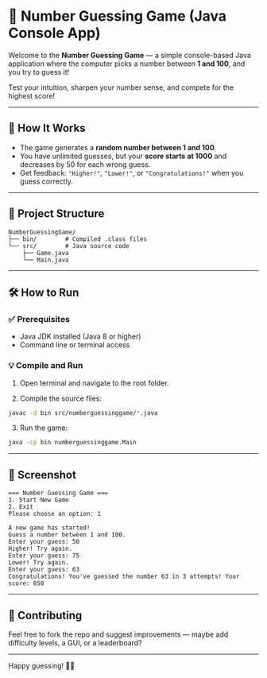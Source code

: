 # 🎯 Number Guessing Game (Java Console App)

Welcome to the **Number Guessing Game** — a simple console-based Java application where the computer picks a number between **1 and 100**, and you try to guess it!

Test your intuition, sharpen your number sense, and compete for the highest score!

---

## 🧠 How It Works

- The game generates a **random number between 1 and 100**.
- You have unlimited guesses, but your **score starts at 1000** and decreases by 50 for each wrong guess.
- Get feedback: `"Higher!"`, `"Lower!"`, or `"Congratulations!"` when you guess correctly.

---

## 📁 Project Structure

```
NumberGuessingGame/
├── bin/        # Compiled .class files
└── src/        # Java source code
    ├── Game.java
    └── Main.java
```

---

## 🛠️ How to Run

### ✅ Prerequisites

- Java JDK installed (Java 8 or higher)
- Command line or terminal access

### 💡 Compile and Run

1. Open terminal and navigate to the root folder.

2. Compile the source files:

```bash
javac -d bin src/numberguessinggame/*.java
```

3. Run the game:

```bash
java -cp bin numberguessinggame.Main
```

---

## 📸 Screenshot

```
=== Number Guessing Game ===
1. Start New Game
2. Exit
Please choose an option: 1

A new game has started!
Guess a number between 1 and 100.
Enter your guess: 50
Higher! Try again.
Enter your guess: 75
Lower! Try again.
Enter your guess: 63
Congratulations! You've guessed the number 63 in 3 attempts! Your score: 850
```

---

## 🤝 Contributing

Feel free to fork the repo and suggest improvements — maybe add difficulty levels, a GUI, or a leaderboard?

---

Happy guessing! 🔢✨
